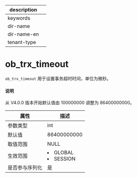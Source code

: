 |description||
|---|---|
|keywords||
|dir-name||
|dir-name-en||
|tenant-type||

# ob_trx_timeout

`ob_trx_timeout` 用于设置事务超时时间，单位为微秒。

<main id="notice" type='explain'>
  <h4>说明</h4>
  <p>从 V4.0.0 版本开始默认值由 100000000 调整为 86400000000。</p>
</main>

| **属性**  |                                                   **描述**                                                   |
|---------|------------------------------------------------------------------------------------------------------------|
| 参数类型    | int                     |
| 默认值     | 86400000000               |
| 取值范围    | NULL                    |
| 生效范围    | <li> GLOBAL   <li> SESSION    |
| 是否参与序列化 | 是                       |
